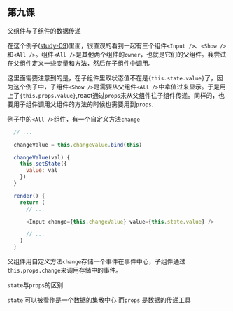 ## 第九课

父组件与子组件的数据传递

在这个例子([study-09](https://github.com/daoyi7/r/blob/master/src/study/study-09/study-09.js))里面，很直观的看到一起有三个组件``<Input />``、``<Show />``和``<All />``。组件``<All />``是其他两个组件的``owner``，也就是它们的父组件。我尝试在父组件定义一些变量和方法，然后在子组件中调用。

这里面需要注意到的是，在子组件里取状态值不在是``{this.state.value}``了，因为这个例子中，子组件``<Show />``是需要从父组件``<All />``中拿值过来显示。于是用上了``{this.props.value}``,react通过``props``来从父组件往子组件传递。同样的，也要用子组件调用父组件的方法的时候也需要用到``props``.

例子中的``<All />``组件，有一个自定义方法``change``
```javascript
  // ...

  changeValue = this.changeValue.bind(this)

  changeValue(val) {
    this.setState({
      value: val
    })
  }

  render() {
    return (
      // ...

      <Input change={this.changeValue} value={this.state.value} />

      // ...
    )
  }
```

父组件用自定义方法``change``存储一个事件在事件中心，子组件通过``this.props.change``来调用存储中的事件。


``state``与``props``的区别


``state`` 可以被看作是一个数据的集散中心
而``props`` 是数据的传递工具
